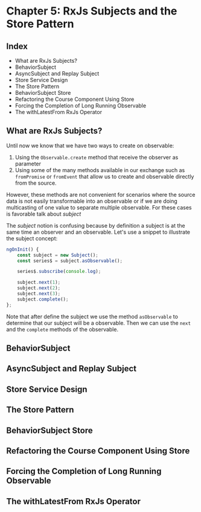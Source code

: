 
# Chapter 5: RxJs Subjects and the Store Pattern

## Index
- What are RxJs Subjects?
- BehaviorSubject
- AsyncSubject and Replay Subject
- Store Service Design
- The Store Pattern
- BehaviorSubject Store
- Refactoring the Course Component Using Store
- Forcing the Completion of Long Running Observable
- The withLatestFrom RxJs Operator

## What are RxJs Subjects?
Until now we know that we have two ways to create on observable:

1. Using the `Observable.create` method that receive the observer as parameter
2. Using some of the many methods available in our exchange such as `fromPromise` or `fromEvent` that allow us to create and observable directly from the source.

However, these methods are not convenient for scenarios where the source data is not easily transformable into an observable or if we are doing multicasting of one value to separate multiple observable. For these cases is favorable talk about _subject_

The _subject_ notion is confusing because by definition a subject is at the same time an observer and an observable. Let's use a snippet to illustrate the subject concept:

```ts
ngOnInit() {
    const subject = new Subject();
    const series$ = subject.asObservable();

    series$.subscribe(console.log);

    subject.next(1);
    subject.next(2);
    subject.next(3);
    subject.complete();
};
```

Note that after define the subject we use the method `asObservable` to determine that our subject will be a observable. Then we can use the `next` and the `complete` methods of the observable.

## BehaviorSubject
## AsyncSubject and Replay Subject
## Store Service Design
## The Store Pattern
## BehaviorSubject Store
## Refactoring the Course Component Using Store
## Forcing the Completion of Long Running Observable
## The withLatestFrom RxJs Operator